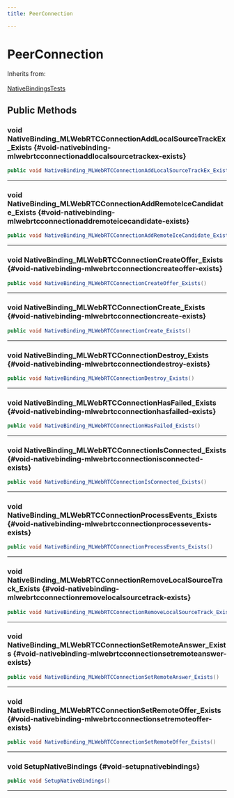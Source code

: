 ```yaml
---
title: PeerConnection

---
```


# PeerConnection







Inherits from: <br></br>[NativeBindingsTests](/unity-api/api/UnitySDKEditorTests/UnitySDKEditorTests.NativeBindingsTests.md)




## Public Methods

### void NativeBinding_MLWebRTCConnectionAddLocalSourceTrackEx_Exists {#void-nativebinding-mlwebrtcconnectionaddlocalsourcetrackex-exists}

```csharp
public void NativeBinding_MLWebRTCConnectionAddLocalSourceTrackEx_Exists()
```






-----------

### void NativeBinding_MLWebRTCConnectionAddRemoteIceCandidate_Exists {#void-nativebinding-mlwebrtcconnectionaddremoteicecandidate-exists}

```csharp
public void NativeBinding_MLWebRTCConnectionAddRemoteIceCandidate_Exists()
```






-----------

### void NativeBinding_MLWebRTCConnectionCreateOffer_Exists {#void-nativebinding-mlwebrtcconnectioncreateoffer-exists}

```csharp
public void NativeBinding_MLWebRTCConnectionCreateOffer_Exists()
```






-----------

### void NativeBinding_MLWebRTCConnectionCreate_Exists {#void-nativebinding-mlwebrtcconnectioncreate-exists}

```csharp
public void NativeBinding_MLWebRTCConnectionCreate_Exists()
```






-----------

### void NativeBinding_MLWebRTCConnectionDestroy_Exists {#void-nativebinding-mlwebrtcconnectiondestroy-exists}

```csharp
public void NativeBinding_MLWebRTCConnectionDestroy_Exists()
```






-----------

### void NativeBinding_MLWebRTCConnectionHasFailed_Exists {#void-nativebinding-mlwebrtcconnectionhasfailed-exists}

```csharp
public void NativeBinding_MLWebRTCConnectionHasFailed_Exists()
```






-----------

### void NativeBinding_MLWebRTCConnectionIsConnected_Exists {#void-nativebinding-mlwebrtcconnectionisconnected-exists}

```csharp
public void NativeBinding_MLWebRTCConnectionIsConnected_Exists()
```






-----------

### void NativeBinding_MLWebRTCConnectionProcessEvents_Exists {#void-nativebinding-mlwebrtcconnectionprocessevents-exists}

```csharp
public void NativeBinding_MLWebRTCConnectionProcessEvents_Exists()
```






-----------

### void NativeBinding_MLWebRTCConnectionRemoveLocalSourceTrack_Exists {#void-nativebinding-mlwebrtcconnectionremovelocalsourcetrack-exists}

```csharp
public void NativeBinding_MLWebRTCConnectionRemoveLocalSourceTrack_Exists()
```






-----------

### void NativeBinding_MLWebRTCConnectionSetRemoteAnswer_Exists {#void-nativebinding-mlwebrtcconnectionsetremoteanswer-exists}

```csharp
public void NativeBinding_MLWebRTCConnectionSetRemoteAnswer_Exists()
```






-----------

### void NativeBinding_MLWebRTCConnectionSetRemoteOffer_Exists {#void-nativebinding-mlwebrtcconnectionsetremoteoffer-exists}

```csharp
public void NativeBinding_MLWebRTCConnectionSetRemoteOffer_Exists()
```






-----------

### void SetupNativeBindings {#void-setupnativebindings}

```csharp
public void SetupNativeBindings()
```






-----------

